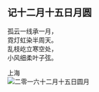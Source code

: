 ## 记十二月十五日月圆
孤云一线承一月，<br>
霓灯虹染半周天。<br>
乱枝屹立寒空处，<br>
小风细柔叶子弦。<br>

上海<br>
![二零一六十二月十五日圆月](https://github.com/WillBeethoven/Poetry/blob/master/assets/二零一六十二月十五日圆月.jpg)
